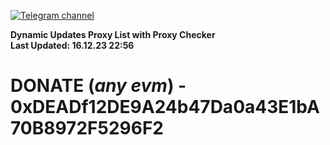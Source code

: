 [![Telegram channel](https://img.shields.io/endpoint?url=https://runkit.io/damiankrawczyk/telegram-badge/branches/master?url=https://t.me/n4z4v0d)](https://t.me/n4z4v0d) 

**Dynamic Updates Proxy List with Proxy Checker**  
**Last Updated: 16.12.23 22:56**

# DONATE (_any evm_) - 0xDEADf12DE9A24b47Da0a43E1bA70B8972F5296F2
